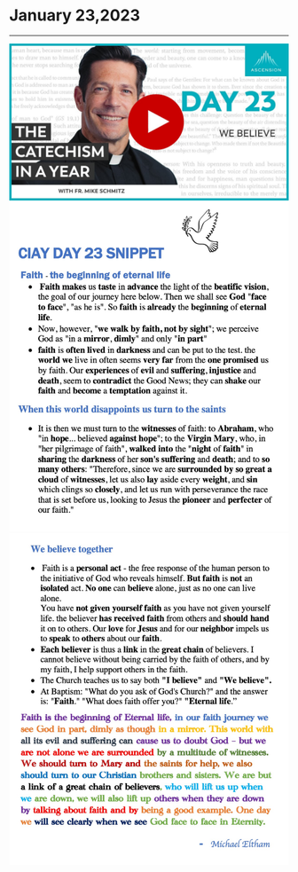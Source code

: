 # January 23,2023
---

[![We Believe](https://raw.githubusercontent.com/fernal73/CIAY/main/January/jpgs/Day023.jpg)](https://youtu.be/kTXvbzTt1Jg "We Believe")
![Day 23 Snippet1](https://github.com/fernal73/CIAY/blob/main/January/jpgs/Day23Snippet1.jpg?raw=true)
![Day 23 Snippet2](https://github.com/fernal73/CIAY/blob/main/January/jpgs/Day23Snippet2.jpg?raw=true)
